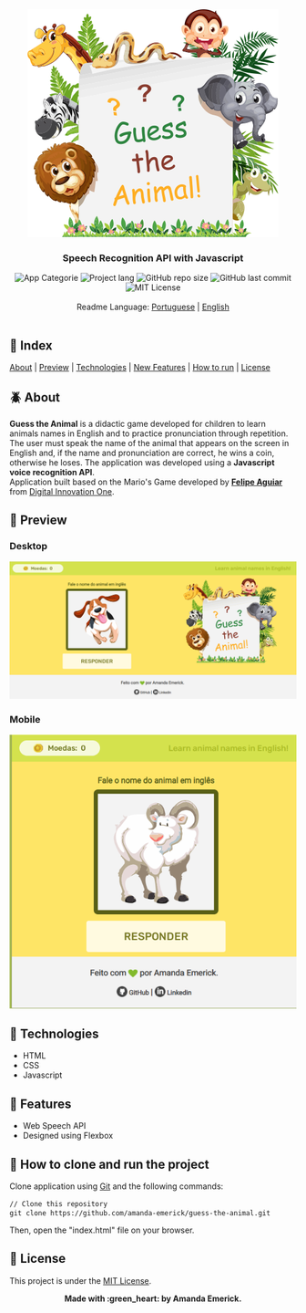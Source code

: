 <div align="center"><img src="https://github.com/amanda-emerick/guess-the-animal/blob/master/img/cover.png" alt="Guess the Animal"></div>
<div align="center"><h3>Speech Recognition API with Javascript</h3></div>
<div align="center">
<img alt="App Categorie" src="https://img.shields.io/badge/App%20Categorie-Kids%20Game-%2397CA00?style=flat-square"> 
<img alt="Project lang" src="https://img.shields.io/badge/Project%20Language-PT%20%7C%20EN-%2397CA00?style=flat-square"> 
<img alt="GitHub repo size" src="https://img.shields.io/github/repo-size/amanda-emerick/guess-the-animal?color=%2397CA00&style=flat-square"> 
<img alt="GitHub last commit" src="https://img.shields.io/github/last-commit/amanda-emerick/guess-the-animal?color=%2397CA00&style=flat-square"> 
<img alt="MIT License" src="https://img.shields.io/github/license/amanda-emerick/guess-the-animal?color=%2397CA00&style=flat-square">  
</div>
<br>
<div align="center">
Readme Language: <a href="https://github.com/amanda-emerick/guess-the-animal/blob/master/readme-pt.md">Portuguese</a> | <a href="https://github.com/amanda-emerick/guess-the-animal/blob/master/README.md">English</a>
</div>
<br>

## :hatching_chick: Index
<a name=anchor></a>
[About](#about) | [Preview](#preview) | [Technologies](#technologies) | [New Features](#new-features) | [How to run](#how-to-run) | [License](#license)

<a id="about"></a>
## :beetle: About
**Guess the Animal** is a didactic game developed for children to learn animals names in English and to practice pronunciation through repetition.
The user must speak the name of the animal that appears on the screen in English and, if the name and pronunciation are correct, he wins a coin, otherwise he loses.
The application was developed using a **Javascript voice recognition API**.<br> 
Application built based on the Mario's Game developed by **[Felipe Aguiar](https://github.com/felipeAguiarCode/jogo-mario)** from [Digital Innovation One](https://github.com/digitalinnovationone).

<a id="preview"></a>
## :panda_face: Preview
### Desktop
![desktop-version](https://github.com/amanda-emerick/guess-the-animal/blob/master/readme/desktop.png)
### Mobile
![mobile-version](https://github.com/amanda-emerick/guess-the-animal/blob/master/readme/mobile.png)

<a id="technologies"></a>
## :racehorse: Technologies
* HTML
* CSS
* Javascript

<a id="new-features"></a>
## :honeybee: Features
* Web Speech API
* Designed using Flexbox

<a id="how-to-run"></a>
## :frog: How to clone and run the project
Clone application using [Git](https://git-scm.com) and the following commands:
```
// Clone this repository
git clone https://github.com/amanda-emerick/guess-the-animal.git
```
Then, open the "index.html" file on your browser.

<a id="license"></a>
## :bug: License
This project is under the [MIT License](https://github.com/amanda-emerick/guess-the-animal/blob/master/LICENSE).

<p align="center">
<b>Made with :green_heart: by Amanda Emerick.</b>
</p>
